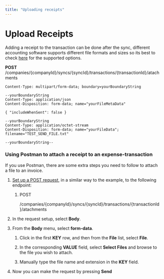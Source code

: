 ```yaml
---
title: "Uploading receipts"
---
```


# Upload Receipts

Adding a receipt to the transaction can be done after the sync, different accounting software supports different file formats and sizes so its best to check [here](/datamodel-accounting-attachments#options-for-pushing-attachments-to-the-accounting-platform) for the supported options.

**POST**
/companies/{companyId}/syncs/{syncId}/transactions/{transactionId}/atachments

```
Content-Type: multipart/form-data; boundary=yourBoundaryString

--yourBoundaryString
Content-Type: application/json
Content-Disposition: form-data; name="yourFileMetaData"

{ "includeWhenSent": false }

--yourBoundaryString
Content-Type: application/octet-stream
Content-Disposition: form-data; name="yourFileData"; filename="TEST_SEND_FILE.txt"

--yourBoundaryString--
```

### Using Postman to attach a receipt to an expense-transaction

If you use Postman, there are some extra steps you need to follow to attach a file to an invoice.

1.  [Set up a POST request](/using-postman-to-call-the-api), in a similar way to the example, to the following endpoint:

    1.  POST

        /companies/{companyId}/syncs/{syncId}/transactions/{transactionId}/atachments

2.  In the request setup, select **Body**.

3.  From the **Body** menu, select **form-data**.

    1.  Click in the first **KEY** row, and then from the **File** list, select **File**.

    2.  In the corresponding **VALUE** field, select **Select Files** and browse to the file you wish to attach.

    3.  Manually type the file name and extension in the **KEY** field.

4.  Now you can make the request by pressing **Send**

